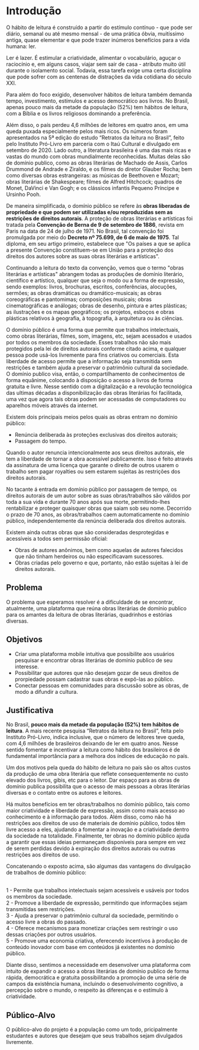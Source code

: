 # Introdução

O hábito de leitura é construído a partir do estímulo contínuo - que pode ser diário, semanal ou até mesmo mensal - de uma prática óbvia, muitíssimo antiga, quase elementar e que pode trazer inúmeros benefícios para a vida humana: ler.

Ler é lazer. É estimular a criatividade, alimentar o vocabulário, aguçar o raciocínio e, em alguns casos, viajar sem sair de casa - atributo muito útil durante o isolamento social. Todavia, essa tarefa exige uma certa disciplina que pode sofrer com as centenas de distrações da vida cotidiana do século XXI. 

Para além do foco exigido, desenvolver hábitos de leitura também demanda tempo, investimento, estímulos e acesso democrático aos livros. No Brasil, apenas pouco mais da metade da população (52%) tem hábitos de leitura, com a Bíblia e os livros religiosos dominando a preferência. 

Além disso, o país perdeu 4,6 milhões de leitores em quatro anos, em uma queda puxada especialmente pelos mais ricos. Os números foram apresentados na 5ª edição do estudo “Retratos da leitura no Brasil”, feito pelo Instituto Pró-Livro em parceria com o Itaú Cultural e divulgado em setembro de 2020.
Lado outro, a literatura brasileira é uma das mais ricas e vastas do mundo com obras mundialmente reconhecidas. Muitas delas são de domínio publico, como as obras literárias de Machado de Assis, Carlos Drummond de Andrade e Ziraldo, e os filmes do diretor Glauber Rocha; bem como diversas obras estrangeiras: as músicas de Beethoven e Mozart; obras literárias de Shakespeare; filmes de Alfred Hitchcock; quadros de Monet, DaVinci e Van Gogh; e os clássicos infantis Pequeno Príncipe e Ursinho Pooh. 

De maneira simplificada, o domínio público se refere às <strong>obras liberadas de propriedade e que podem ser utilizadas e/ou reproduzidas sem as restrições de direitos autorais</strong>. A proteção de obras literárias e artísticas foi tratada pela <strong>Convenção de Berna de 9 de setembro de 1886</strong>, revista em Paris na data de 24 de julho de 1971. No Brasil, tal convenção foi promulgada por meio do <strong>Decreto nº 75.699, de 6 de maio de 1975</strong>. Tal diploma, em seu artigo primeiro, estabelece que "Os países a que se aplica a presente Convenção constituem-se em União para a proteção dos direitos dos autores sobre as suas obras literárias e artísticas". 

Continuando a leitura do texto da convenção, vemos que o termo "obras literárias e artísticas" abrangem todas as produções de domínio literário, científico e artístico, qualquer que seja o modo ou a forma de expressão, sendo exemplos: livros, brochuras, escritos, conferências, alocuções, sermões; as obras dramáticas ou dramático-musicais; as obras coreográficas e  pantomimas; composições musicais; obras cinematográficas e análogas; obras de desenho, pintura e artes plásticas; as ilustrações e os mapas geográficos; os projetos, esboços e obras plásticas relativos à geografia, à topografia, à arquitetura ou às ciências.

O domínio público é uma forma que permite que trabalhos intelectuais, como obras literárias, filmes, som, imagens, etc, sejam acessados e usados por todos os membros da sociedade. Esses trabalhos não são mais protegidos pela lei de direitos autorais conforme citado acima, e qualquer pessoa pode usá-los livremente para fins criativos ou comerciais. Esta liberdade de acesso permite que a informação seja transmitida sem restrições e também ajuda a preservar o patrimônio cultural da sociedade. O domínio publico visa, então, o compartilhamento de conhecimentos de forma equânime, colocando à disposição o acesso a livros de forma gratuita e livre. Nesse sentido com a digitalização e a revolução tecnológica das ultimas décadas a  disponibilização das obras literárias foi facilitada, uma vez que agora tais obras podem ser acessadas de computadores ou aparelhos móveis através da internet.

Existem dois principais meios pelos quais as obras entram no domínio público: 
- Renúncia deliberada às proteções exclusivas dos direitos autorais;
- Passagem do tempo.

Quando o autor renuncia intencionalmente aos seus direitos autorais, ele tem a liberdade de tornar a obra acessível publicamente. Isso é feito através da assinatura de uma licença que garante o direito de outros usarem o trabalho sem pagar royalties ou sem estarem sujeitas às restrições dos direitos autorais.

No tacante á entrada em domínio público por passagem de tempo, os direitos autorais de um autor sobre as suas obras/trabalhos são válidos por toda a sua vida e durante 70 anos após sua morte, permitindo-lhes rentabilizar e proteger quaisquer obras que saiam sob seu nome. Decorrido o prazo de 70 anos, as obras/trabalhos caem automaticamente no domínio público, independentemente da renúncia deliberada dos direitos autorais.

Existem ainda outras obras que são consideradas desprotegidas e acessíveis a todos sem permissão oficial:

- Obras de autores anônimos, bem como aquelas de autores falecidos que não tinham herdeiros ou não especificavam sucessores. 
- Obras criadas pelo governo e que, portanto, não estão sujeitas à lei de direitos autorais.

## Problema
O problema que esperamos resolver é a dificuldade de se encontrar, atualmente, uma plataforma que reúna obras literárias de domínio publico para os amantes da leitura de obras literárias, quadrinhos e estórias diversas.

## Objetivos

- Criar uma plataforma mobile intuitiva que possibilite aos usuários pesquisar e encontrar obras literárias de domínio publico de seu interesse. 
- Possibilitar que autores que não desejam gozar de seus direitos de prorpiedade possam cadastrar suas obras e expô-las ao público. 
- Conectar pessoas em comunidades para discussão sobre as obras, de modo a difundir a cultura.

## Justificativa

No Brasil, <strong>pouco mais da metade da população (52%) tem hábitos de leitura</strong>. A mais recente pesquisa “Retratos da leitura no Brasil”, feita pelo Instituto Pró-Livro, indica inclusive, que o número de leitores teve queda, com 4,6 milhões de brasileiros deixando de ler em quatro anos. Nesse sentido fomentar e incentivar a leitura como hábito dos brasileiros é de fundamental importância para a melhora dos índices de educação no país.

Um dos motivos pela queda do hábito de leitura no país são os altos custos da produção de uma obra literária que reflete consequentemente no custo elevado dos livros, gibis, etc para o leitor. Dar espaço para as obras de domínio publica possibilita que o acesso de mais pessoas a obras literárias diversas e o contato entre os autores e leitores.

Há muitos benefícios em ter obras/trabalhos no domínio público, tais como maior criatividade e liberdade de expressão, assim como mais acesso ao conhecimento e à informação para todos. Além disso, como não há restrições aos direitos de uso de materiais de domínio público, todos têm livre acesso a eles, ajudando a fomentar a inovação e a criatividade dentro da sociedade na totalidade. Finalmente, ter obras no domínio público ajuda a garantir que essas ideias permaneçam disponíveis para sempre em vez de serem perdidas devido à expiração dos direitos autorais ou outras restrições aos direitos de uso.

Concatenando o exposto acima, são algumas das vantagens do divulgação de trabalhos de domínio público:

<br>1 - Permite que trabalhos intelectuais sejam acessíveis e usáveis por todos os membros da sociedade.
<br>2 - Promove a liberdade de expressão, permitindo que informações sejam transmitidas sem restrições.
<br>3 - Ajuda a preservar o patrimônio cultural da sociedade, permitindo o acesso livre a obras do passado.
<br>4 - Oferece mecanismos para monetizar criações sem restringir o uso dessas criações por outros usuários.
<br>5 - Promove uma economia criativa, oferecendo incentivos à produção de conteúdo inovador com base em conteúdos já existentes no domínio público.

Diante disso, sentimos a necessidade em desenvolver uma plataforma com intuito de expandir o acesso a obras literárias de domínio publico de forma rápida, democrática e gratuita possibilitando a promoção de uma série de campos da existência humana, incluindo o desenvolvimento cognitivo, a percepção sobre o mundo, o respeito às diferenças e o estímulo à criatividade.

## Público-Alvo

O público-alvo do projeto é a população como um todo, pricipalmente estudantes e autores que desejam que seus trabalhos sejam divulgados livremente.

